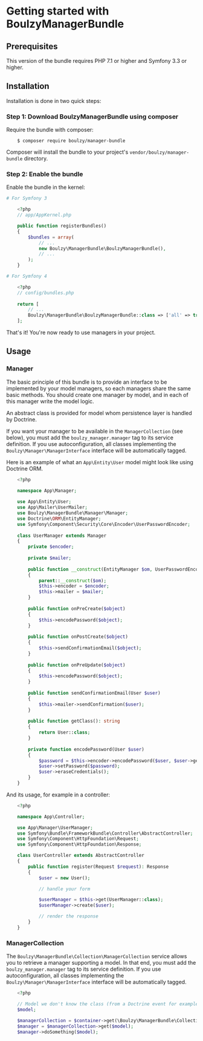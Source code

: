 Getting started with BoulzyManagerBundle
========================================

Prerequisites
-------------

This version of the bundle requires PHP 7.1 or higher and Symfony 3.3 or higher.

Installation
------------

Installation is done in two quick steps:

### Step 1: Download BoulzyManagerBundle using composer

Require the bundle with composer:

```
    $ composer require boulzy/manager-bundle
```

Composer will install the bundle to your project's ``vendor/boulzy/manager-bundle`` directory.

### Step 2: Enable the bundle

Enable the bundle in the kernel:

```php
# For Symfony 3

    <?php
    // app/AppKernel.php

    public function registerBundles()
    {
        $bundles = array(
            // ...
            new Boulzy\ManagerBundle\BoulzyManagerBundle(),
            // ...
        );
    }

# For Symfony 4

    <?php
    // config/bundles.php
    
    return [
        // ...
        Boulzy\ManagerBundle\BoulzyManagerBundle::class => ['all' => true],
    ];

```

That's it! You're now ready to use managers in your project.

Usage
-----

### Manager

The basic principle of this bundle is to provide an interface to be implemented by your model managers, so each managers
share the same basic methods. You should create one manager by model, and in each of this manager write the model logic.

An abstract class is provided for model whom persistence layer is handled by Doctrine.

If you want your manager to be available in the `ManagerCollection` (see below), you must add the `boulzy_manager.manager`
tag to its service definition. If you use autoconfiguration, all classes implementing the `Boulzy\Manager\ManagerInterface`
interface will be automatically tagged.

Here is an example of what an `App\Entity\User` model might look like using Doctrine ORM.

```php
    <?php

    namespace App\Manager;
    
    use App\Entity\User;
    use App\Mailer\UserMailer;
    use Boulzy\ManagerBundle\Manager\Manager;
    use Doctrine\ORM\EntityManager;
    use Symfony\Component\Security\Core\Encoder\UserPasswordEncoder;
    
    class UserManager extends Manager
    {
        private $encoder;
    
        private $mailer;
    
        public function __construct(EntityManager $om, UserPasswordEncoder $encoder, UserMailer $mailer)
        {
            parent::__construct($om);
            $this->encoder = $encoder;
            $this->mailer = $mailer;
        }
    
        public function onPreCreate($object)
        {
            $this->encodePassword($object);
        }
    
        public function onPostCreate($object)
        {
            $this->sendConfirmationEmail($object);
        }
    
        public function onPreUpdate($object)
        {
            $this->encodePassword($object);
        }
    
        public function sendConfirmationEmail(User $user)
        {
            $this->mailer->sendConfirmation($user);
        }
    
        public function getClass(): string
        {
            return User::class;
        }
    
        private function encodePassword(User $user)
        {
            $password = $this->encoder->encodePassword($user, $user->getPlainPassword());
            $user->setPassword($password);
            $user->eraseCredentials();
        }
    }

```

And its usage, for example in a controller:

```php
    <?php

    namespace App\Controller;

    use App\Manager\UserManager;
    use Symfony\Bundle\FrameworkBundle\Controller\AbstractController;
    use Symfony\Component\HttpFoundation\Request;
    use Symfony\Component\HttpFoundation\Response;

    class UserController extends AbstractController
    {
        public function register(Request $request): Response
        {
            $user = new User();

            // handle your form

            $userManager = $this->get(UserManager::class);
            $userManager->create($user);

            // render the response
        }
    }

```

### ManagerCollection

The `Boulzy\ManagerBundle\Collection\ManagerCollection` service allows you to retrieve a manager supporting a model.
In that end, you must add the `boulzy_manager.manager` tag to its service definition. If you use autoconfiguration, all
classes implementing the `Boulzy\Manager\ManagerInterface` interface will be automatically tagged.

```php
    <?php

	// Model we don't know the class (from a Doctrine event for example)
	$model;

	$managerCollection = $container->get(\Boulzy\ManagerBundle\Collection\ManagerCollection::class);
	$manager = $managerCollection->get($model);
	$manager->doSomething($model);
```
